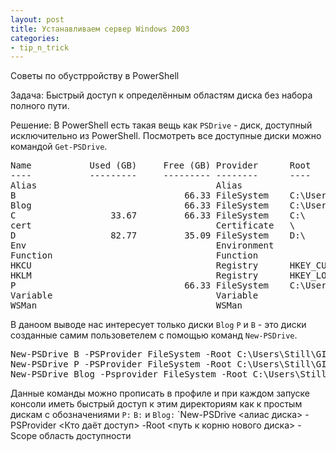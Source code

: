 ```yaml
---
layout: post
title: Устанавливаем сервер Windows 2003
categories:
- tip_n_trick
---
```

Советы по обустрройству в PowerShell

Задача: Быстрый доступ к определённым областям диска без набора полного пути.

Решение: В PowerShell есть такая вещь как `PSDrive` - диск, доступный исключительно из PowerShell. Посмотреть все доступные диски можно командой `Get-PSDrive`.
<pre>
Name           Used (GB)     Free (GB) Provider      Root                                               CurrentLocation
----           ---------     --------- --------      ----                                               ---------------
Alias                                  Alias
B                                66.33 FileSystem    C:\Users\Still\GIT\PersonalPakag...
Blog                             66.33 FileSystem    C:\Users\Still\GIT\stillru.githu...                         _draft
C                  33.67         66.33 FileSystem    C:\                                                    Users\Still
cert                                   Certificate   \
D                  82.77         35.09 FileSystem    D:\
Env                                    Environment
Function                               Function
HKCU                                   Registry      HKEY_CURRENT_USER
HKLM                                   Registry      HKEY_LOCAL_MACHINE
P                                66.33 FileSystem    C:\Users\Still\GIT\PersonalPakag...
Variable                               Variable
WSMan                                  WSMan
</pre>

В даноом выводе нас интересует только диски `Blog` `P` и `B` - это диски созданные самим пользоветелем с помощью команд `New-PSDrive`.
<pre>
New-PSDrive B -PSProvider FileSystem -Root C:\Users\Still\GIT\PersonalPakage\Scripts\Bash -Scope Global
New-PSDrive P -PSProvider FileSystem -Root C:\Users\Still\GIT\PersonalPakage\Scripts\Powershell -Scope Global
New-PSDrive Blog -Psprovider FileSystem -Root C:\Users\Still\GIT\stillru.github.com\ -Scope Global
</pre>
Данные команды можно прописать в профиле и при каждом запуске консоли иметь быстрый доступ к этим директориям как к простым дискам с обозначениями `P:` `B:` и `Blog:` 
`New-PSDrive <алиас диска> -PSProvider <Кто даёт доступ> -Root <путь к корню нового диска> -Scope область доступности
</pre>